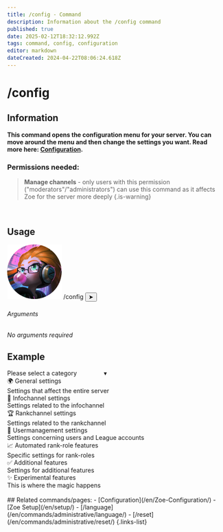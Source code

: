 ```yaml
---
title: /config - Command
description: Information about the /config command
published: true
date: 2025-02-12T18:32:12.992Z
tags: command, config, configuration
editor: markdown
dateCreated: 2024-04-22T08:06:24.618Z
---
```


# /config
## Information
**This command opens the configuration menu for your server. You can move around the menu and then change the settings you want. Read more here: [Configuration](/en/Zoe-Configuration/).**
<br>

### Permissions needed:
>**Manage channels** - only users with this permission ("moderators"/"administrators") can use this command as it affects Zoe for the server more deeply {.is-warning}

<br>

## Usage
<div class="discord-preview">
    <div class="dcp-chatbar">
        <img src="/zoe_logo.png" class="dcp-avatar">
        <span class="dcp-command">/config</span>
        <button class="dcp-send-btn">&#10148;</button> 
    </div>
</div>

###### Arguments
*No arguments required*
<br>
 
 
## Example
<div class="discord-preview">
	 <div class="dropdown">
                <div class="dropdown-selection">
                    <span>Please select a category &nbsp;&nbsp;&nbsp;&nbsp;&nbsp;&nbsp;&nbsp;&nbsp;&nbsp;&nbsp;&nbsp;&nbsp;&nbsp;&nbsp; ▾</span>
                </div>
                <div class="dropdown-item">
                    <span>🌍 General settings</span>
                    <div class="subtext">Settings that affect the entire server</div>
                </div>
                <div class="dropdown-item">
                    <span>📃 Infochannel settings</span>
                    <div class="subtext">Settings related to the infochannel</div>
                </div>
                <div class="dropdown-item">
                    <span>🏆 Rankchannel settings</span>
                    <div class="subtext">Settings related to the rankchannel</div>
                </div>
                <div class="dropdown-item">
                    <span>🔧 Usermanagement settings</span>
                    <div class="subtext">Settings concerning users and League accounts</div>
                </div>
                <div class="dropdown-item">
                    <span>📈 Automated rank-role features</span>
                    <div class="subtext">Specific settings for rank-roles</div>
                </div>
                <div class="dropdown-item">
                    <span>✅ Additional features</span>
                    <div class="subtext">Settings for additional features</div>
                </div>
                <div class="dropdown-item">
                    <span>✨ Experimental features</span>
                    <div class="subtext">This is where the magic happens</div>
                </div>
            </div>
</div>
<br>
## Related commands/pages:
-   [Configuration](/en/Zoe-Configuration/)
-   [Zoe Setup](/en/setup/)
-   [/language](/en/commands/administrative/language/)
-   [/reset](/en/commands/administrative/reset/)
{.links-list}